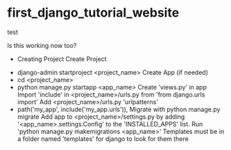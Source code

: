 # first_django_tutorial_website

test

Is this working now too?

* Creating Project
Create Project 
- django-admin startproject <project_name>
Create App (if needed)
- cd <project_name>
- python manage.py startapp <app_name>
Create 'views.py' in app
Import 'include' in <project_name>/urls.py from 'from django.urls import'
Add <project_name>/urls.py 'urlpatterns'
- path('my_app', include('my_app.urls')),
Migrate with python manage.py migrate
Add app to <project_name>/settings.py by adding '<app_name>.settings.<AppName>Config' to the 'INSTALLED_APPS' list.
Run 'python manage.py makemigrations <app_name>'
Templates must be in a folder named 'templates' for django to look for them there
